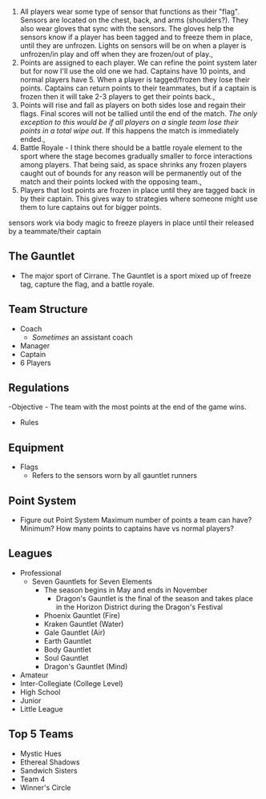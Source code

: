 1. All players wear some type of sensor that functions as their "flag". Sensors are located on the chest, back, and arms (shoulders?). They also wear gloves that sync with the sensors. The gloves help the sensors know if a player has been tagged and to freeze them in place, until they are unfrozen. Lights on sensors will be on when a player is unfrozen/in play and off when they are frozen/out of play.,
2. Points are assigned to each player. We can refine the point system later but for now I'll use the old one we had. Captains have 10 points, and normal players have 5. When a player is tagged/frozen they lose their points. Captains can return points to their teammates, but if a captain is frozen then it will take 2-3 players to get their points back.,
3. Points will rise and fall as players on both sides lose and regain their flags. Final scores will not be tallied until the end of the match. _The only exception to this would be if all players on a single team lose their points in a total wipe out._ If this happens the match is immediately ended.,
4. Battle Royale - I think there should be a battle royale element to the sport where the stage becomes gradually smaller to force interactions among players. That being said, as space shrinks any frozen players caught out of bounds for any reason will be permanently out of the match and their points locked with the opposing team.,
5. Players that lost points are frozen in place until they are tagged back in by their captain. This gives way to strategies where someone might use them to lure captains out for bigger points.

sensors work via body magic to freeze players in place until their released by a teammate/their captain

## The Gauntlet
- The major sport of Cirrane. The Gauntlet is a sport mixed up of freeze tag, capture the flag, and a battle royale. 

## Team Structure
- Coach
	- *Sometimes* an assistant coach
- Manager
- Captain
- 6 Players


## Regulations
-Objective
	- The team with the most points at the end of the game wins.
- Rules

## Equipment
- Flags
	- Refers to the sensors worn by all gauntlet runners

## Point System
- Figure out Point System
	Maximum number of points a team can have? Minimum? 
	How many points to captains have vs normal players?

## Leagues
- Professional
	- Seven Gauntlets for Seven Elements
		- The season begins in May and ends in November
			- Dragon's Gauntlet is the final of the season and takes place in the Horizon District during the Dragon's Festival
		- Phoenix Gauntlet (Fire)
		- Kraken Gauntlet (Water)
		- Gale Gauntlet (Air)
		- Earth Gauntlet
		- Body Gauntlet
		- Soul Gauntlet
		- Dragon's Gauntlet (Mind)
- Amateur
- Inter-Collegiate (College Level)
- High School
- Junior
- Little League

## Top 5 Teams
- Mystic Hues
- Ethereal Shadows
- Sandwich Sisters
- Team 4
- Winner's Circle

